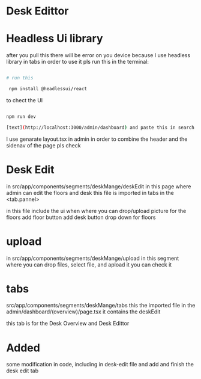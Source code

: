 # Desk Edittor 

# Headless Ui library

after you pull this there will be error on you device because I use headless library in tabs in order to use it pls run this in the terminal:

```bash

# run this 

 npm install @headlessui/react

```
to chect the UI

```bash

npm run dev

[text](http://localhost:3000/admin/dashboard) and paste this in search bar

```


I use genarate layout.tsx in admin in order to combine the header and the sidenav of the page pls check 

# Desk Edit 
 in src/app/components/segments/deskMange/deskEdit
 in this page where admin can edit the floors and desk 
 this file is imported in tabs in the <tab.pannel>

 in this file include the ui when where you can drop/upload picture for the floors
 add floor button
 add desk button
 drop down for floors 

# upload
 in src/app/components/segments/deskMange/upload
 in this segment where you can drop files, select file, and apload it you can check it

# tabs
 src/app/components/segments/deskMange/tabs
 this the imported file in the admin/dashboard/(overview)/page.tsx 
 it contains the deskEdit  

 this tab is for the Desk Overview and Desk Edittor 


# Added 
  some modification in code, including in desk-edit file 
  and add and finish the desk edit tab